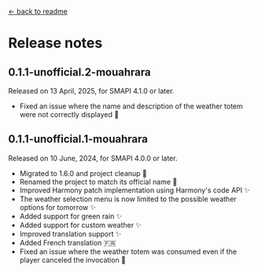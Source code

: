 ﻿[← back to readme](../README.md)

# Release notes

## 0.1.1-unofficial.2-mouahrara
Released on 13 April, 2025, for SMAPI 4.1.0 or later.
* Fixed an issue where the name and description of the weather totem were not correctly displayed 🔧

## 0.1.1-unofficial.1-mouahrara
Released on 10 June, 2024, for SMAPI 4.0.0 or later.
* Migrated to 1.6.0 and project cleanup 🚀
* Renamed the project to match its official name 📝
* Improved Harmony patch implementation using Harmony's code API ✨
* The weather selection menu is now limited to the possible weather options for tomorrow ✨
* Added support for green rain ✨
* Added support for custom weather ✨
* Improved translation support ✨
* Added French translation 🇫🇷
* Fixed an issue where the weather totem was consumed even if the player canceled the invocation 🔧
